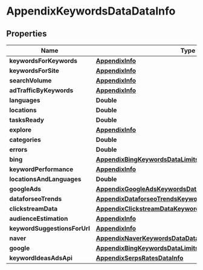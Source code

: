 

# AppendixKeywordsDataDataInfo


## Properties

| Name | Type | Description | Notes |
|------------ | ------------- | ------------- | -------------|
|**keywordsForKeywords** | [**AppendixInfo**](AppendixInfo.md) |  |  [optional] |
|**keywordsForSite** | [**AppendixInfo**](AppendixInfo.md) |  |  [optional] |
|**searchVolume** | [**AppendixInfo**](AppendixInfo.md) |  |  [optional] |
|**adTrafficByKeywords** | [**AppendixInfo**](AppendixInfo.md) |  |  [optional] |
|**languages** | **Double** |  |  [optional] |
|**locations** | **Double** |  |  [optional] |
|**tasksReady** | **Double** |  |  [optional] |
|**explore** | [**AppendixInfo**](AppendixInfo.md) |  |  [optional] |
|**categories** | **Double** |  |  [optional] |
|**errors** | **Double** |  |  [optional] |
|**bing** | [**AppendixBingKeywordsDataLimitsRatesDataInfo**](AppendixBingKeywordsDataLimitsRatesDataInfo.md) |  |  [optional] |
|**keywordPerformance** | [**AppendixInfo**](AppendixInfo.md) |  |  [optional] |
|**locationsAndLanguages** | **Double** |  |  [optional] |
|**googleAds** | [**AppendixGoogleAdsKeywordsDataLimitsRatesDataInfo**](AppendixGoogleAdsKeywordsDataLimitsRatesDataInfo.md) |  |  [optional] |
|**dataforseoTrends** | [**AppendixDataforseoTrendsKeywordsDataLimitsRatesDataInfo**](AppendixDataforseoTrendsKeywordsDataLimitsRatesDataInfo.md) |  |  [optional] |
|**clickstreamData** | [**AppendixClickstreamDataKeywordsDataLimitsRatesDataInfo**](AppendixClickstreamDataKeywordsDataLimitsRatesDataInfo.md) |  |  [optional] |
|**audienceEstimation** | [**AppendixInfo**](AppendixInfo.md) |  |  [optional] |
|**keywordSuggestionsForUrl** | [**AppendixInfo**](AppendixInfo.md) |  |  [optional] |
|**naver** | [**AppendixNaverKeywordsDataDataInfo**](AppendixNaverKeywordsDataDataInfo.md) |  |  [optional] |
|**google** | [**AppendixBingKeywordsDataLimitsRatesDataInfo**](AppendixBingKeywordsDataLimitsRatesDataInfo.md) |  |  [optional] |
|**keywordIdeasAdsApi** | [**AppendixSerpsRatesDataInfo**](AppendixSerpsRatesDataInfo.md) |  |  [optional] |



